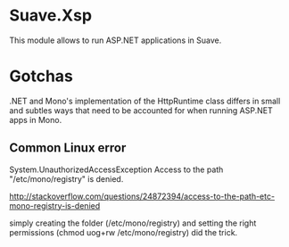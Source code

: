 # Suave.Xsp

This module allows to run ASP.NET applications in Suave.


# Gotchas

.NET and Mono's implementation of the HttpRuntime class differs in small and subtles ways that need to be accounted for when running ASP.NET apps in Mono.

## Common Linux error

System.UnauthorizedAccessException
Access to the path "/etc/mono/registry" is denied.

http://stackoverflow.com/questions/24872394/access-to-the-path-etc-mono-registry-is-denied


simply creating the folder (/etc/mono/registry) and setting the right permissions (chmod uog+rw /etc/mono/registry) did the trick. 

